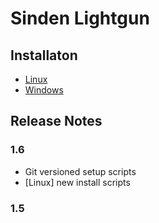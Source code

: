 # Sinden Lightgun

## Installaton

- [Linux](/Linux)
- [Windows](/Windows)

## Release Notes

### 1.6

- Git versioned setup scripts
- [Linux] new install scripts

### 1.5
